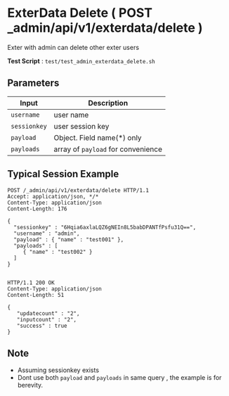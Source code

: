 # ExterData Delete ( POST _admin/api/v1/exterdata/delete )

Exter with admin can delete other exter users

**Test Script** : `test/test_admin_exterdata_delete.sh`

## Parameters

| Input | Description |
| ---- | ----------- |
| `username` | user name |
| `sessionkey` | user session key |
| `payload` | Object. Field name(*) only |
| `payloads` | array of `payload` for convenience |

## Typical Session Example

```
POST /_admin/api/v1/exterdata/delete HTTP/1.1
Accept: application/json, */*
Content-Type: application/json
Content-Length: 176

{
  "sessionkey" : "6Hqia6axlaLQZ6gNEIn8L5babDPANTfPsfu31Q==",
  "username" : "admin",
  "payload" : { "name" : "test001" },
  "payloads" : [
     { "name" : "test002" }
  ]
}


HTTP/1.1 200 OK
Content-Type: application/json
Content-Length: 51

{
   "updatecount" : "2",
   "inputcount" : "2",
   "success" : true
}
```

## Note

- Assuming sessionkey exists
- Dont use both `payload` and `payloads` in same query , the example is for berevity.

